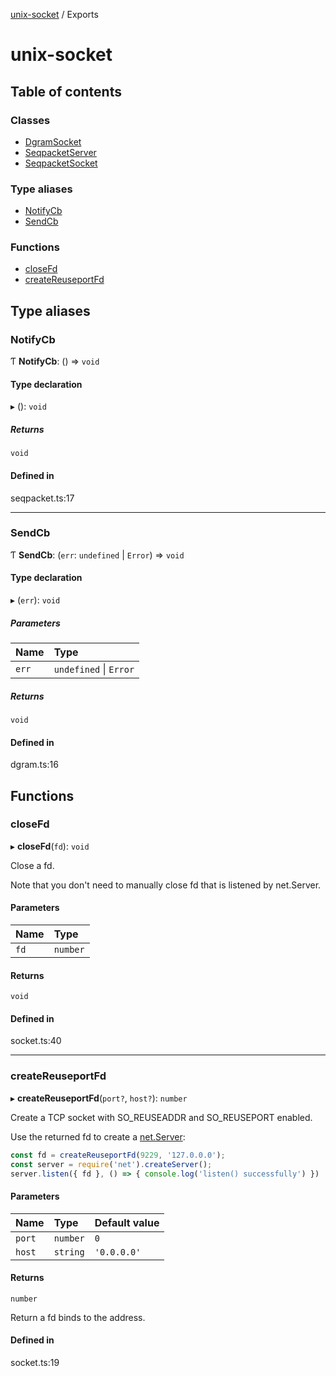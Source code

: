 [unix-socket](README.md) / Exports

# unix-socket

## Table of contents

### Classes

- [DgramSocket](classes/DgramSocket.md)
- [SeqpacketServer](classes/SeqpacketServer.md)
- [SeqpacketSocket](classes/SeqpacketSocket.md)

### Type aliases

- [NotifyCb](modules.md#notifycb)
- [SendCb](modules.md#sendcb)

### Functions

- [closeFd](modules.md#closefd)
- [createReuseportFd](modules.md#createreuseportfd)

## Type aliases

### NotifyCb

Ƭ **NotifyCb**: () => `void`

#### Type declaration

▸ (): `void`

##### Returns

`void`

#### Defined in

seqpacket.ts:17

___

### SendCb

Ƭ **SendCb**: (`err`: `undefined` \| `Error`) => `void`

#### Type declaration

▸ (`err`): `void`

##### Parameters

| Name | Type |
| :------ | :------ |
| `err` | `undefined` \| `Error` |

##### Returns

`void`

#### Defined in

dgram.ts:16

## Functions

### closeFd

▸ **closeFd**(`fd`): `void`

Close a fd.

Note that you don't need to manually close fd that is listened by net.Server.

#### Parameters

| Name | Type |
| :------ | :------ |
| `fd` | `number` |

#### Returns

`void`

#### Defined in

socket.ts:40

___

### createReuseportFd

▸ **createReuseportFd**(`port?`, `host?`): `number`

Create a TCP socket with SO_REUSEADDR and SO_REUSEPORT enabled.

Use the returned fd to create a [net.Server](https://nodejs.org/docs/latest-v16.x/api/net.html#class-netserver):

```typescript
const fd = createReuseportFd(9229, '127.0.0.0');
const server = require('net').createServer();
server.listen({ fd }, () => { console.log('listen() successfully') })
```

#### Parameters

| Name | Type | Default value |
| :------ | :------ | :------ |
| `port` | `number` | `0` |
| `host` | `string` | `'0.0.0.0'` |

#### Returns

`number`

Return a fd binds to the address.

#### Defined in

socket.ts:19
